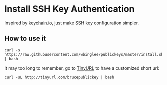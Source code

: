 # Install SSH Key Authentication

Inspired by [keychain.io](https://github.com/progrium/keychain.io), just make SSH key configuration simpler.

## How to use it

```
curl -s https://raw.githubusercontent.com/wbinglee/publickeys/master/install.sh | bash
```

It may too long to remember, go to [TinyURL](http://tinyurl.com) to have a customized short url:

```
curl -sL http://tinyurl.com/brucepublickey | bash
```
